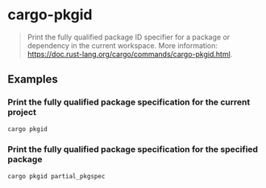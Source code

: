 # cargo-pkgid

> Print the fully qualified package ID specifier for a package or dependency in the current workspace. More information: <https://doc.rust-lang.org/cargo/commands/cargo-pkgid.html>.

## Examples

### Print the fully qualified package specification for the current project

```bash
cargo pkgid
```

### Print the fully qualified package specification for the specified package

```bash
cargo pkgid partial_pkgspec
```

